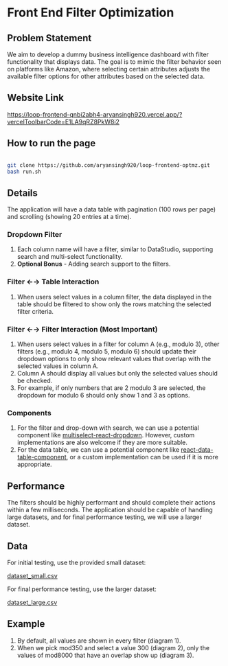 # Front End Filter Optimization

## Problem Statement

We aim to develop a dummy business intelligence dashboard with filter functionality that displays data. The goal is to mimic the filter behavior seen on platforms like Amazon, where selecting certain attributes adjusts the available filter options for other attributes based on the selected data.

## Website Link

https://loop-frontend-qnbi2abh4-aryansingh920.vercel.app/?vercelToolbarCode=E1LA9qRZ8PkW8i2

## How to run the page

```bash

git clone https://github.com/aryansingh920/loop-frontend-optmz.git
bash run.sh

```

## Details

The application will have a data table with pagination (100 rows per page) and scrolling (showing 20 entries at a time).

### Dropdown Filter

1. Each column name will have a filter, similar to DataStudio, supporting search and multi-select functionality.
2. **Optional Bonus** - Adding search support to the filters.

### Filter ←→ Table Interaction

1. When users select values in a column filter, the data displayed in the table should be filtered to show only the rows matching the selected filter criteria.

### Filter ←→ Filter Interaction (Most Important)

1. When users select values in a filter for column A (e.g., modulo 3), other filters (e.g., modulo 4, modulo 5, modulo 6) should update their dropdown options to only show relevant values that overlap with the selected values in column A.
2. Column A should display all values but only the selected values should be checked.
3. For example, if only numbers that are 2 modulo 3 are selected, the dropdown for modulo 6 should only show 1 and 3 as options.

### Components

1. For the filter and drop-down with search, we can use a potential component like [multiselect-react-dropdown](https://www.npmjs.com/package/multiselect-react-dropdown). However, custom implementations are also welcome if they are more suitable.
2. For the data table, we can use a potential component like [react-data-table-component](https://www.npmjs.com/package/react-data-table-component), or a custom implementation can be used if it is more appropriate.

## Performance

The filters should be highly performant and should complete their actions within a few milliseconds. The application should be capable of handling large datasets, and for final performance testing, we will use a larger dataset.

## Data

For initial testing, use the provided small dataset:

[dataset_small.csv](https://s3-us-west-2.amazonaws.com/secure.notion-static.com/e89846f5-c132-43d5-886f-a086b33a8244/dataset_small.csv)

For final performance testing, use the larger dataset:

[dataset_large.csv](https://s3-us-west-2.amazonaws.com/secure.notion-static.com/f9a47d0b-0148-439c-b4f4-e0815e810316/dataset_large.csv)

## Example

1. By default, all values are shown in every filter (diagram 1).
2. When we pick mod350 and select a value 300 (diagram 2), only the values of mod8000 that have an overlap show up (diagram 3).
